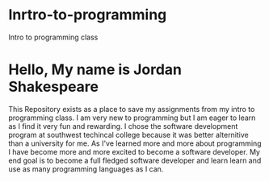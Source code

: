 # Inrtro-to-programming
Intro to programming class
# Hello, My name is Jordan Shakespeare
This Repository exists as a place to save my assignments from my intro to programming class.
I am very new to programming but I am eager to learn as I find it very fun and rewarding.
I chose the software development program at southwest techincal college because it was better alternitive than a university for me. As I've learned more and more about programming I have become more and more excited to become a software developer. My end goal is to become a full fledged software developer and learn learn and use as many programming languages as I can.  
